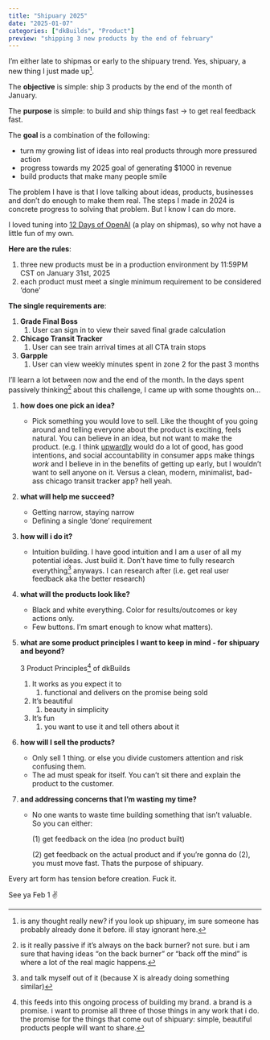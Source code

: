 ```yaml
---
title: "Shipuary 2025"
date: "2025-01-07"
categories: ["dkBuilds", "Product"]
preview: "shipping 3 new products by the end of february"
---
```


I’m either late to shipmas or early to the shipuary trend. Yes, shipuary, a new thing I just made up[^1].

The **objective** is simple: ship 3 products by the end of the month of January.

The **purpose** is simple: to build and ship things fast → to get real feedback fast.

The **goal** is a combination of the following:

- turn my growing list of ideas into real products through more pressured action
- progress towards my 2025 goal of generating $1000 in revenue
- build products that make many people smile

The problem I have is that I love talking about ideas, products, businesses and don’t do enough to make them real. The steps I made in 2024 is concrete progress to solving that problem. But I know I can do more. 

I loved tuning into [12 Days of OpenAI](https://openai.com/12-days/) (a play on shipmas), so why not have a little fun of my own.

**Here are the rules**:

1. three new products must be in a production environment by 11:59PM CST on January 31st, 2025
2. each product must meet a single minimum requirement to be considered ‘done’

**The single requirements are**:

1. **Grade Final Boss**
    1. User can sign in to view their saved final grade calculation
2. **Chicago Transit Tracker**
    1. User can see train arrival times at all CTA train stops
3. **Garpple**
    1. User can view weekly minutes spent in zone 2 for the past 3 months

I’ll learn a lot between now and the end of the month. In the days spent passively thinking[^2] about this challenge, I came up with some thoughts on...

1. **how does one pick an idea?**
    - Pick something you would love to sell. Like the thought of you going around and telling everyone about the product is exciting, feels natural. You can believe in an idea, but not want to make the product. (e.g. I think [upwardly](http://www.wakeupwardly.com) would do a lot of good, has good intentions, and social accountability in consumer apps make things *work* and I believe in in the benefits of getting up early, but I wouldn’t want to sell anyone on it. Versus a clean, modern, minimalist, bad-ass chicago transit tracker app? hell yeah.
2. **what will help me succeed?**
    - Getting narrow, staying narrow
    - Defining a single ‘done’ requirement
3. **how will i do it?**
    - Intuition building. I have good intuition and I am a user of all my potential ideas. Just build it. Don’t have time to fully research everything[^3] anyways. I can research after (i.e. get real user feedback aka the better research)
4. **what will the products look like?**
    - Black and white everything. Color for results/outcomes or key actions only.
    - Few buttons. I’m smart enough to know what matters).
5. **what are some product principles I want to keep in mind - for shipuary and beyond?**
    
    3 Product Principles[^4] of dkBuilds
    
    1. It works as you expect it to
        1. functional and delivers on the promise being sold
    2. It’s beautiful
        1. beauty in simplicity
    3. It’s fun
        1. you want to use it and tell others about it
6. **how will I sell the products?**
    - Only sell 1 thing. or else you divide customers attention and risk confusing them.
    - The ad must speak for itself. You can’t sit there and explain the product to the customer.
7. **and addressing concerns that I’m wasting my time?**
    - No one wants to waste time building something that isn’t valuable. So you can either:
        
        (1) get feedback on the idea (no product built)
        
        (2) get feedback on the actual product
        and if you’re gonna do (2), you must move fast. Thats the purpose of shipuary.
        

Every art form has tension before creation. Fuck it.

See ya Feb 1 ✌️


[^1]: is any thought really new? if you look up shipuary, im sure someone has probably already done it before. ill stay ignorant here.

[^2]: is it really passive if it’s always on the back burner? not sure. but i am sure that having ideas “on the back burner” or “back off the mind” is where a lot of the real magic happens.

[^3]: and talk myself out of it (because X is already doing something similar)

[^4]: this feeds into this ongoing process of building my brand. a brand is a promise. i want to promise all three of those things in any work that i do. the promise for the things that come out of shipuary: simple, beautiful products people will want to share.